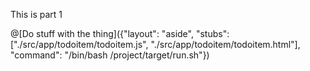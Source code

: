 This is part 1

@[Do stuff with the thing]({"layout": "aside", "stubs": ["./src/app/todoitem/todoitem.js", "./src/app/todoitem/todoitem.html"], "command": "/bin/bash /project/target/run.sh"})
